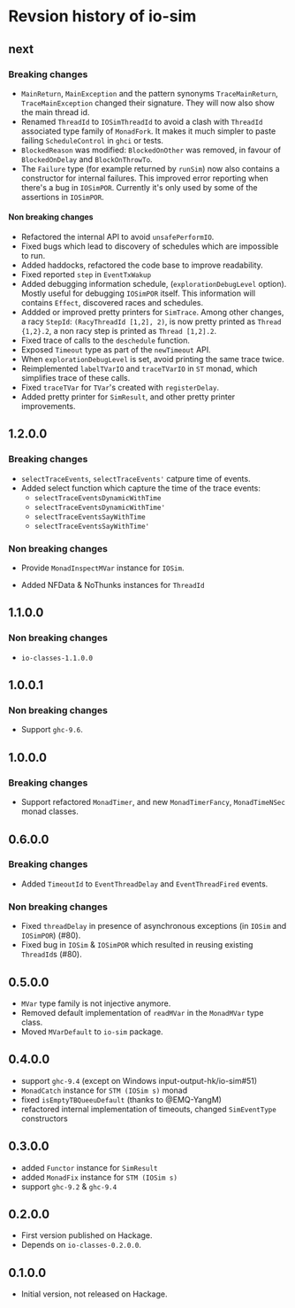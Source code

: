# Revsion history of io-sim

## next

### Breaking changes

* `MainReturn`, `MainException` and the pattern synonyms `TraceMainReturn`,
  `TraceMainException` changed their signature.  They will now also show the main thread id.
* Renamed `ThreadId` to `IOSimThreadId` to avoid a clash with `ThreadId`
  associated type family of `MonadFork`.  It makes it much simpler to paste
  failing `ScheduleControl` in `ghci` or tests.
* `BlockedReason` was modified: `BlockedOnOther` was removed, in favour of `BlockedOnDelay` and `BlockOnThrowTo`.
* The `Failure` type (for example returned by `runSim`) now also contains
  a constructor for internal failures.  This improved error reporting when
  there's a bug in `IOSimPOR`.  Currently it's only used by some of the
  assertions in `IOSimPOR`.

#### Non breaking changes

* Refactored the internal API to avoid `unsafePerformIO`.
* Fixed bugs which lead to discovery of schedules which are impossible to run.
* Added haddocks, refactored the code base to improve readability.
* Fixed reported `step` in `EventTxWakup`
* Added debugging information schedule, (`explorationDebugLevel` option).
  Mostly useful for debugging `IOSimPOR` itself.  This information will
  contains `Effect`, discovered races and schedules.
* Addded or improved pretty printers for `SimTrace`.  Among other changes,
  a racy `StepId`: `(RacyThreadId [1,2], 2)`, is now pretty printed as `Thread
  {1,2}.2`, a non racy step is printed as `Thread [1,2].2`.
* Fixed trace of calls to the `deschedule` function.
* Exposed `Timeout` type as part of the `newTimeout` API.
* When `explorationDebugLevel` is set, avoid printing the same trace twice.
* Reimplemented `labelTVarIO` and `traceTVarIO` in `ST` monad, which simplifies
  trace of these calls.
* Fixed `traceTVar` for `TVar`'s created with `registerDelay`.
* Added pretty printer for `SimResult`, and other pretty printer improvements.

## 1.2.0.0

### Breaking changes

* `selectTraceEvents`, `selectTraceEvents'` catpure time of events.
* Added select function which capture the time of the trace events:
  - `selectTraceEventsDynamicWithTime`
  - `selectTraceEventsDynamicWithTime'`
  - `selectTraceEventsSayWithTime`
  - `selectTraceEventsSayWithTime'`

### Non breaking changes

* Provide `MonadInspectMVar` instance for `IOSim`.
- Added NFData & NoThunks instances for `ThreadId`

## 1.1.0.0

### Non breaking changes

* `io-classes-1.1.0.0`

## 1.0.0.1

### Non breaking changes

* Support `ghc-9.6`.

## 1.0.0.0

### Breaking changes

* Support refactored `MonadTimer`, and new `MonadTimerFancy`, `MonadTimeNSec`
  monad classes.

## 0.6.0.0

### Breaking changes

* Added `TimeoutId` to `EventThreadDelay` and `EventThreadFired` events.

### Non breaking changes

* Fixed `threadDelay` in presence of asynchronous exceptions (in `IOSim` and `IOSimPOR`) (#80).
* Fixed bug in `IOSim` & `IOSimPOR` which resulted in reusing existing
  `ThreadId`s (#80).

## 0.5.0.0

* `MVar` type family is not injective anymore.
* Removed default implementation of `readMVar` in the `MonadMVar` type class.
* Moved `MVarDefault` to `io-sim` package.

## 0.4.0.0

* support `ghc-9.4` (except on Windows input-output-hk/io-sim#51)
* `MonadCatch` instance for `STM (IOSim s)` monad
* fixed `isEmptyTBQueeuDefault` (thanks to @EMQ-YangM)
* refactored internal implementation of timeouts, changed `SimEventType`
  constructors

## 0.3.0.0

* added `Functor` instance for `SimResult`
* added `MonadFix` instance for `STM (IOSim s)`
* support `ghc-9.2` & `ghc-9.4`

## 0.2.0.0

* First version published on Hackage.
* Depends on `io-classes-0.2.0.0`.

## 0.1.0.0

* Initial version, not released on Hackage.
